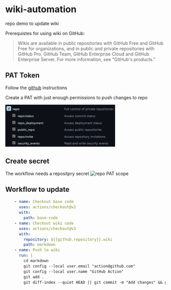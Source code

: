 # wiki-automation
repo demo to update wiki

Prerequistes for using wiki on GitHub:

> Wikis are available in public repositories with GitHub Free and GitHub Free for organizations, and in public and private repositories with GitHub Pro, GitHub Team, GitHub Enterprise Cloud and GitHub Enterprise Server. For more information, see "GitHub's products."

## PAT Token

Follow the [github](https://docs.github.com/en/authentication/keeping-your-account-and-data-secure/creating-a-personal-access-token) instructions

Create a PAT with just enough permissions to push changes to repo

![repo PAT scope](./docs/media/pat-scope.drawio.png)

## Create secret

The workflow needs a repositpry secret
![repo PAT scope](./docs/media/repository.drawio.png)

## Workflow to update

```yaml
    - name: Checkout base code
      uses: actions/checkout@v2
      with:
        path: base-code
    - name: Checkout wiki code
      uses: actions/checkout@v2
      with:
        repository: ${{github.repository}}.wiki
        path: markdown
    - name: Push to wiki
      run: |
        cd markdown
        git config --local user.email "action@github.com"
        git config --local user.name "GitHub Action"
        git add .
        git diff-index --quiet HEAD || git commit -m "Add changes" && git push
```